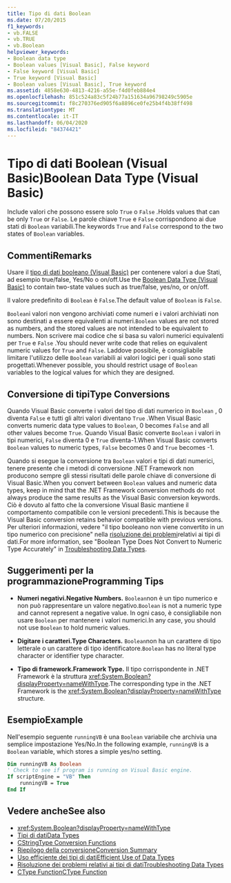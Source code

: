 ```yaml
---
title: Tipo di dati Boolean
ms.date: 07/20/2015
f1_keywords:
- vb.FALSE
- vb.TRUE
- vb.Boolean
helpviewer_keywords:
- Boolean data type
- Boolean values [Visual Basic], False keyword
- False keyword [Visual Basic]
- True keyword [Visual Basic]
- Boolean values [Visual Basic], True keyword
ms.assetid: 4858e630-4813-4216-a55e-f4d0feb884e4
ms.openlocfilehash: 851c524a83c5f24b77a151634a96798249c5905e
ms.sourcegitcommit: f8c270376ed905f6a8896ce0fe25b4f4b38ff498
ms.translationtype: MT
ms.contentlocale: it-IT
ms.lasthandoff: 06/04/2020
ms.locfileid: "84374421"
---
```

# <a name="boolean-data-type-visual-basic"></a><span data-ttu-id="ee4a1-102">Tipo di dati Boolean (Visual Basic)</span><span class="sxs-lookup"><span data-stu-id="ee4a1-102">Boolean Data Type (Visual Basic)</span></span>

<span data-ttu-id="ee4a1-103">Include valori che possono essere solo `True` o `False` .</span><span class="sxs-lookup"><span data-stu-id="ee4a1-103">Holds values that can be only `True` or `False`.</span></span> <span data-ttu-id="ee4a1-104">Le parole chiave `True` e `False` corrispondono ai due stati di `Boolean` variabili.</span><span class="sxs-lookup"><span data-stu-id="ee4a1-104">The keywords `True` and `False` correspond to the two states of `Boolean` variables.</span></span>  
  
## <a name="remarks"></a><span data-ttu-id="ee4a1-105">Commenti</span><span class="sxs-lookup"><span data-stu-id="ee4a1-105">Remarks</span></span>  

 <span data-ttu-id="ee4a1-106">Usare il [tipo di dati booleano (Visual Basic)](boolean-data-type.md) per contenere valori a due Stati, ad esempio true/false, Yes/No o on/off.</span><span class="sxs-lookup"><span data-stu-id="ee4a1-106">Use the [Boolean Data Type (Visual Basic)](boolean-data-type.md) to contain two-state values such as true/false, yes/no, or on/off.</span></span>  
  
 <span data-ttu-id="ee4a1-107">Il valore predefinito di `Boolean` è `False`.</span><span class="sxs-lookup"><span data-stu-id="ee4a1-107">The default value of `Boolean` is `False`.</span></span>  
  
 <span data-ttu-id="ee4a1-108">`Boolean`i valori non vengono archiviati come numeri e i valori archiviati non sono destinati a essere equivalenti ai numeri.</span><span class="sxs-lookup"><span data-stu-id="ee4a1-108">`Boolean` values are not stored as numbers, and the stored values are not intended to be equivalent to numbers.</span></span> <span data-ttu-id="ee4a1-109">Non scrivere mai codice che si basa su valori numerici equivalenti per `True` e `False` .</span><span class="sxs-lookup"><span data-stu-id="ee4a1-109">You should never write code that relies on equivalent numeric values for `True` and `False`.</span></span> <span data-ttu-id="ee4a1-110">Laddove possibile, è consigliabile limitare l'utilizzo delle `Boolean` variabili ai valori logici per i quali sono stati progettati.</span><span class="sxs-lookup"><span data-stu-id="ee4a1-110">Whenever possible, you should restrict usage of `Boolean` variables to the logical values for which they are designed.</span></span>  
  
## <a name="type-conversions"></a><span data-ttu-id="ee4a1-111">Conversione di tipi</span><span class="sxs-lookup"><span data-stu-id="ee4a1-111">Type Conversions</span></span>  

 <span data-ttu-id="ee4a1-112">Quando Visual Basic converte i valori del tipo di dati numerico in `Boolean` , 0 diventa `False` e tutti gli altri valori diventano `True` .</span><span class="sxs-lookup"><span data-stu-id="ee4a1-112">When Visual Basic converts numeric data type values to `Boolean`, 0 becomes `False` and all other values become `True`.</span></span> <span data-ttu-id="ee4a1-113">Quando Visual Basic converte `Boolean` i valori in tipi numerici, `False` diventa 0 e `True` diventa-1.</span><span class="sxs-lookup"><span data-stu-id="ee4a1-113">When Visual Basic converts `Boolean` values to numeric types, `False` becomes 0 and `True` becomes -1.</span></span>  
  
 <span data-ttu-id="ee4a1-114">Quando si esegue la conversione tra `Boolean` valori e tipi di dati numerici, tenere presente che i metodi di conversione .NET Framework non producono sempre gli stessi risultati delle parole chiave di conversione di Visual Basic.</span><span class="sxs-lookup"><span data-stu-id="ee4a1-114">When you convert between `Boolean` values and numeric data types, keep in mind that the .NET Framework conversion methods do not always produce the same results as the Visual Basic conversion keywords.</span></span> <span data-ttu-id="ee4a1-115">Ciò è dovuto al fatto che la conversione Visual Basic mantiene il comportamento compatibile con le versioni precedenti.</span><span class="sxs-lookup"><span data-stu-id="ee4a1-115">This is because the Visual Basic conversion retains behavior compatible with previous versions.</span></span> <span data-ttu-id="ee4a1-116">Per ulteriori informazioni, vedere "il tipo booleano non viene convertito in un tipo numerico con precisione" nella [risoluzione dei problemi](../../programming-guide/language-features/data-types/troubleshooting-data-types.md)relativi ai tipi di dati.</span><span class="sxs-lookup"><span data-stu-id="ee4a1-116">For more information, see "Boolean Type Does Not Convert to Numeric Type Accurately" in [Troubleshooting Data Types](../../programming-guide/language-features/data-types/troubleshooting-data-types.md).</span></span>  
  
## <a name="programming-tips"></a><span data-ttu-id="ee4a1-117">Suggerimenti per la programmazione</span><span class="sxs-lookup"><span data-stu-id="ee4a1-117">Programming Tips</span></span>  
  
- <span data-ttu-id="ee4a1-118">**Numeri negativi.**</span><span class="sxs-lookup"><span data-stu-id="ee4a1-118">**Negative Numbers.**</span></span> <span data-ttu-id="ee4a1-119">`Boolean`non è un tipo numerico e non può rappresentare un valore negativo.</span><span class="sxs-lookup"><span data-stu-id="ee4a1-119">`Boolean` is not a numeric type and cannot represent a negative value.</span></span> <span data-ttu-id="ee4a1-120">In ogni caso, è consigliabile non usare `Boolean` per mantenere i valori numerici.</span><span class="sxs-lookup"><span data-stu-id="ee4a1-120">In any case, you should not use `Boolean` to hold numeric values.</span></span>  
  
- <span data-ttu-id="ee4a1-121">**Digitare i caratteri.**</span><span class="sxs-lookup"><span data-stu-id="ee4a1-121">**Type Characters.**</span></span> <span data-ttu-id="ee4a1-122">`Boolean`non ha un carattere di tipo letterale o un carattere di tipo identificatore.</span><span class="sxs-lookup"><span data-stu-id="ee4a1-122">`Boolean` has no literal type character or identifier type character.</span></span>  
  
- <span data-ttu-id="ee4a1-123">**Tipo di framework.**</span><span class="sxs-lookup"><span data-stu-id="ee4a1-123">**Framework Type.**</span></span> <span data-ttu-id="ee4a1-124">Il tipo corrispondente in .NET Framework è la struttura <xref:System.Boolean?displayProperty=nameWithType>.</span><span class="sxs-lookup"><span data-stu-id="ee4a1-124">The corresponding type in the .NET Framework is the <xref:System.Boolean?displayProperty=nameWithType> structure.</span></span>  
  
## <a name="example"></a><span data-ttu-id="ee4a1-125">Esempio</span><span class="sxs-lookup"><span data-stu-id="ee4a1-125">Example</span></span>  

 <span data-ttu-id="ee4a1-126">Nell'esempio seguente `runningVB` è una `Boolean` variabile che archivia una semplice impostazione Yes/No.</span><span class="sxs-lookup"><span data-stu-id="ee4a1-126">In the following example, `runningVB` is a `Boolean` variable, which stores a simple yes/no setting.</span></span>  
  
```vb  
Dim runningVB As Boolean  
' Check to see if program is running on Visual Basic engine.  
If scriptEngine = "VB" Then  
    runningVB = True  
End If  
```  
  
## <a name="see-also"></a><span data-ttu-id="ee4a1-127">Vedere anche</span><span class="sxs-lookup"><span data-stu-id="ee4a1-127">See also</span></span>

- <xref:System.Boolean?displayProperty=nameWithType>
- [<span data-ttu-id="ee4a1-128">Tipi di dati</span><span class="sxs-lookup"><span data-stu-id="ee4a1-128">Data Types</span></span>](index.md)
- [<span data-ttu-id="ee4a1-129">CString</span><span class="sxs-lookup"><span data-stu-id="ee4a1-129">Type Conversion Functions</span></span>](../functions/type-conversion-functions.md)
- [<span data-ttu-id="ee4a1-130">Riepilogo della conversione</span><span class="sxs-lookup"><span data-stu-id="ee4a1-130">Conversion Summary</span></span>](../keywords/conversion-summary.md)
- [<span data-ttu-id="ee4a1-131">Uso efficiente dei tipi di dati</span><span class="sxs-lookup"><span data-stu-id="ee4a1-131">Efficient Use of Data Types</span></span>](../../programming-guide/language-features/data-types/efficient-use-of-data-types.md)
- [<span data-ttu-id="ee4a1-132">Risoluzione dei problemi relativi ai tipi di dati</span><span class="sxs-lookup"><span data-stu-id="ee4a1-132">Troubleshooting Data Types</span></span>](../../programming-guide/language-features/data-types/troubleshooting-data-types.md)
- [<span data-ttu-id="ee4a1-133">CType Function</span><span class="sxs-lookup"><span data-stu-id="ee4a1-133">CType Function</span></span>](../functions/ctype-function.md)
